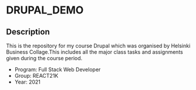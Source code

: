 # DRUPAL_DEMO

## Description

This is the repository for my course Drupal which was organised by Helsinki Business Collage.This includes all the major class tasks and assignments given during the course period.
- Program: Full Stack Web Developer
- Group: REACT21K
- Year: 2021
